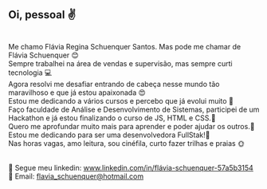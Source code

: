 

## Oi, pessoal :v:
<br/>Me chamo Flávia Regina Schuenquer Santos. Mas pode me chamar de  Flávia Schuenquer :blush: 
<br/>Sempre trabalhei na área de vendas e supervisão, mas sempre curti tecnologia :computer:
<br/>Agora resolvi me desafiar entrando de cabeça nesse mundo tão maravilhoso e que já estou apaixonada :heart_eyes:
<br/>Estou me dedicando a vários cursos e percebo que já evolui muito :dancer:
<br/>Faço faculdade de Análise e Desenvolvimento de Sistemas, participei de um Hackathon e já estou finalizando o curso de JS, HTML e CSS.:punch: 
<br/>Quero me aprofundar muito mais para aprender e poder ajudar os outros.:purple_heart: 
<br/>Estou me dedicando para ser uma desenvolvedora FullStak!:raised_hands:
<br/>Nas horas vagas, amo leitura, sou cinéfila, curto fazer trilhas e praias :sun_with_face:

<br/>💬 Segue meu linkedin: www.linkedin.com/in/flávia-schuenquer-57a5b3154 
<br/>👋 Email: flavia_schuenquer@hotmail.com
   

